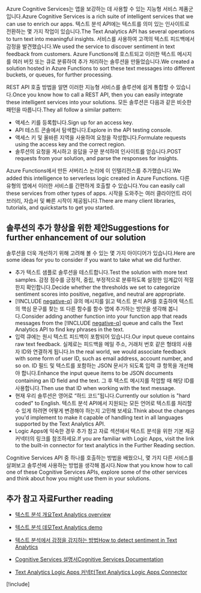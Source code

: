 <span data-ttu-id="02795-101">Azure Cognitive Services는 앱을 보강하는 데 사용할 수 있는 지능형 서비스 제품군입니다.</span><span class="sxs-lookup"><span data-stu-id="02795-101">Azure Cognitive Services is a rich suite of intelligent services that we can use to enrich our apps.</span></span> <span data-ttu-id="02795-102">텍스트 분석 API에는 텍스트를 의미 있는 인사이트로 전환하는 몇 가지 작업이 있습니다.</span><span class="sxs-lookup"><span data-stu-id="02795-102">The Text Analytics API has several operations to turn text into meaningful insights.</span></span> <span data-ttu-id="02795-103">서비스를 사용하여 고객의 텍스트 피드백에서 감정을 발견했습니다.</span><span class="sxs-lookup"><span data-stu-id="02795-103">We used the service to discover sentiment in text feedback from customers.</span></span> <span data-ttu-id="02795-104">Azure Functions에 호스트되고 이러한 텍스트 메시지를 여러 버킷 또는 큐로 분류하여 추가 처리하는 솔루션을 만들었습니다.</span><span class="sxs-lookup"><span data-stu-id="02795-104">We created a solution hosted in Azure Functions to sort these text messages into different buckets, or queues, for further processing.</span></span>

<span data-ttu-id="02795-105">REST API 호출 방법을 알면 이러한 지능형 서비스를 솔루션에 쉽게 통합할 수 있습니다.</span><span class="sxs-lookup"><span data-stu-id="02795-105">Once you know how to call a REST API, then you can easily integrate these intelligent services into your solutions.</span></span> <span data-ttu-id="02795-106">모든 솔루션은 다음과 같은 비슷한 패턴을 따릅니다.</span><span class="sxs-lookup"><span data-stu-id="02795-106">They all follow a similar pattern:</span></span>

- <span data-ttu-id="02795-107">액세스 키를 등록합니다.</span><span class="sxs-lookup"><span data-stu-id="02795-107">Sign up for an access key.</span></span>
- <span data-ttu-id="02795-108">API 테스트 콘솔에서 탐색합니다.</span><span class="sxs-lookup"><span data-stu-id="02795-108">Explore in the API testing console.</span></span>
- <span data-ttu-id="02795-109">액세스 키 및 올바른 지역을 사용하여 요청을 작성합니다.</span><span class="sxs-lookup"><span data-stu-id="02795-109">Formulate requests using the access key and the correct region.</span></span>
- <span data-ttu-id="02795-110">솔루션의 요청을 게시하고 응답을 구문 분석하여 인사이트를 얻습니다.</span><span class="sxs-lookup"><span data-stu-id="02795-110">POST requests from your solution, and parse the responses for insights.</span></span>

<span data-ttu-id="02795-111">Azure Functions에서 만든 서버리스 논리에 이 인텔리전스를 추가했습니다.</span><span class="sxs-lookup"><span data-stu-id="02795-111">We added this intelligence to serverless logic created in Azure Functions.</span></span> <span data-ttu-id="02795-112">다른 유형의 앱에서 이러한 서비스를 간편하게 호출할 수 있습니다.</span><span class="sxs-lookup"><span data-stu-id="02795-112">You can easily call these services from other types of apps.</span></span> <span data-ttu-id="02795-113">시작을 도와주는 여러 클라이언트 라이브러리, 자습서 및 빠른 시작이 제공됩니다.</span><span class="sxs-lookup"><span data-stu-id="02795-113">There are many client libraries, tutorials, and quickstarts to get you started.</span></span>

## <a name="suggestions-for-further-enhancement-of-our-solution"></a><span data-ttu-id="02795-114">솔루션의 추가 향상을 위한 제안</span><span class="sxs-lookup"><span data-stu-id="02795-114">Suggestions for further enhancement of our solution</span></span>

<span data-ttu-id="02795-115">솔루션을 더욱 개선하기 위해 고려해 볼 수 있는 몇 가지 아이디어가 있습니다.</span><span class="sxs-lookup"><span data-stu-id="02795-115">Here are some ideas for you to consider if you want to take what we did further.</span></span>

- <span data-ttu-id="02795-116">추가 텍스트 샘플로 솔루션을 테스트합니다.</span><span class="sxs-lookup"><span data-stu-id="02795-116">Test the solution with more text samples.</span></span> <span data-ttu-id="02795-117">감정 점수를 긍정적, 중립, 부정적으로 분류하도록 설정한 임계값이 적절한지 확인합니다.</span><span class="sxs-lookup"><span data-stu-id="02795-117">Decide whether the thresholds we set to categorize sentiment scores into positive, negative, and neutral are appropriate.</span></span>
- <span data-ttu-id="02795-118">[!INCLUDE [negative-q](./q-name-negative.md)] 큐의 메시지를 읽고 텍스트 분석 API를 호출하여 텍스트의 핵심 문구를 찾는 또 다른 함수를 함수 앱에 추가하는 방안을 생각해 봅니다.</span><span class="sxs-lookup"><span data-stu-id="02795-118">Consider adding another function into your function app that reads messages from the [!INCLUDE [negative-q](./q-name-negative.md)] queue and calls the Text Analytics API to find key phrases in the text.</span></span>
- <span data-ttu-id="02795-119">입력 큐에는 원시 텍스트 피드백이 포함되어 있습니다.</span><span class="sxs-lookup"><span data-stu-id="02795-119">Our input queue contains raw text feedback.</span></span> <span data-ttu-id="02795-120">실제로는 피드백을 메일 주소, 거래처 번호 같은 형태의 사용자 ID와 연결하게 됩니다.</span><span class="sxs-lookup"><span data-stu-id="02795-120">In the real world, we would associate feedback with some form of user ID, such as email address, account number, and so on.</span></span> <span data-ttu-id="02795-121">ID 필드 및 텍스트를 포함하는 JSON 문서가 되도록 입력 큐 항목을 개선해야 합니다.</span><span class="sxs-lookup"><span data-stu-id="02795-121">Enhance the input queue items to be JSON documents containing an ID field and the text.</span></span> <span data-ttu-id="02795-122">그 후 텍스트 메시지를 작업할 때 해당 ID를 사용합니다.</span><span class="sxs-lookup"><span data-stu-id="02795-122">Then use that ID when working with the text message.</span></span>
- <span data-ttu-id="02795-123">현재 우리 솔루션은 영어로 “하드 코드”됩니다.</span><span class="sxs-lookup"><span data-stu-id="02795-123">Currently our solution is "hard coded" to English.</span></span> <span data-ttu-id="02795-124">텍스트 분석 API에서 지원되는 모든 언어로 텍스트를 처리할 수 있게 하려면 어떻게 변경해야 하는지 고민해 보세요.</span><span class="sxs-lookup"><span data-stu-id="02795-124">Think about the changes you'd implement to make it capable of handling text in all languages supported by the Text Analytics API.</span></span>
- <span data-ttu-id="02795-125">Logic Apps에 익숙한 경우 추가 참고 자료 섹션에서 텍스트 분석을 위한 기본 제공 커넥터의 링크를 참조하세요.</span><span class="sxs-lookup"><span data-stu-id="02795-125">If you are familiar with Logic Apps, visit the link to the built-in connector for text analytics in the Further Reading section.</span></span>

<span data-ttu-id="02795-126">Cognitive Services API 중 하나를 호출하는 방법을 배웠으니, 몇 가지 다른 서비스를 살펴보고 솔루션에 사용하는 방법을 생각해 봅시다.</span><span class="sxs-lookup"><span data-stu-id="02795-126">Now that you know how to call one of these Cognitive Services APIs, explore some of the other services and think about how you might use them in your solutions.</span></span>

## <a name="further-reading"></a><span data-ttu-id="02795-127">추가 참고 자료</span><span class="sxs-lookup"><span data-stu-id="02795-127">Further reading</span></span>

- [<span data-ttu-id="02795-128">텍스트 분석 개요</span><span class="sxs-lookup"><span data-stu-id="02795-128">Text Analytics overview</span></span>](https://docs.microsoft.com/azure/cognitive-services/text-analytics/overview)
- [<span data-ttu-id="02795-129">텍스트 분석 데모</span><span class="sxs-lookup"><span data-stu-id="02795-129">Text Analytics demo</span></span>](https://azure.microsoft.com/services/cognitive-services/text-analytics/)
- [<span data-ttu-id="02795-130">텍스트 분석에서 감정을 감지하는 방법</span><span class="sxs-lookup"><span data-stu-id="02795-130">How to detect sentiment in Text Analytics</span></span>](https://docs.microsoft.com/azure/cognitive-services/text-analytics/how-tos/text-analytics-how-to-sentiment-analysis)
- [<span data-ttu-id="02795-131">Cognitive Services 설명서</span><span class="sxs-lookup"><span data-stu-id="02795-131">Cognitive Services Documentation</span></span>](https://docs.microsoft.com/azure/cognitive-services/)

- [<span data-ttu-id="02795-132">Text Analytics Logic Apps 커넥터</span><span class="sxs-lookup"><span data-stu-id="02795-132">Text Analytics Logic Apps Connector</span></span>](https://docs.microsoft.com/connectors/cognitiveservicestextanalytics/)

[!include[](../../../includes/azure-sandbox-cleanup.md)]
